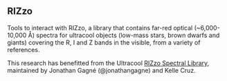 RIZzo
------------------
Tools to interact with RIZzo, a library that contains far-red optical (~6,000-10,000 Å) spectra for ultracool objects (low-mass stars, brown dwarfs and giants) covering the R, I and Z bands in the visible, from a variety of references.

This research has benefitted from the Ultracool [RIZzo Spectral Library](http://dx.doi.org/10.5281/zenodo.11313), maintained by Jonathan Gagné (@jonathangagne) and Kelle Cruz.

